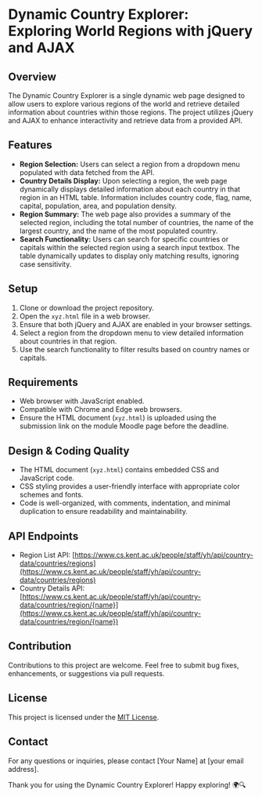 # Dynamic Country Explorer: Exploring World Regions with jQuery and AJAX

## Overview
The Dynamic Country Explorer is a single dynamic web page designed to allow users to explore various regions of the world and retrieve detailed information about countries within those regions. The project utilizes jQuery and AJAX to enhance interactivity and retrieve data from a provided API.

## Features
- **Region Selection:** Users can select a region from a dropdown menu populated with data fetched from the API.
- **Country Details Display:** Upon selecting a region, the web page dynamically displays detailed information about each country in that region in an HTML table. Information includes country code, flag, name, capital, population, area, and population density.
- **Region Summary:** The web page also provides a summary of the selected region, including the total number of countries, the name of the largest country, and the name of the most populated country.
- **Search Functionality:** Users can search for specific countries or capitals within the selected region using a search input textbox. The table dynamically updates to display only matching results, ignoring case sensitivity.

## Setup
1. Clone or download the project repository.
2. Open the `xyz.html` file in a web browser.
3. Ensure that both jQuery and AJAX are enabled in your browser settings.
4. Select a region from the dropdown menu to view detailed information about countries in that region.
5. Use the search functionality to filter results based on country names or capitals.

## Requirements
- Web browser with JavaScript enabled.
- Compatible with Chrome and Edge web browsers.
- Ensure the HTML document (`xyz.html`) is uploaded using the submission link on the module Moodle page before the deadline.

## Design & Coding Quality
- The HTML document (`xyz.html`) contains embedded CSS and JavaScript code.
- CSS styling provides a user-friendly interface with appropriate color schemes and fonts.
- Code is well-organized, with comments, indentation, and minimal duplication to ensure readability and maintainability.

## API Endpoints
- Region List API: [https://www.cs.kent.ac.uk/people/staff/yh/api/country-data/countries/regions](https://www.cs.kent.ac.uk/people/staff/yh/api/country-data/countries/regions)
- Country Details API: [https://www.cs.kent.ac.uk/people/staff/yh/api/country-data/countries/region/{name}](https://www.cs.kent.ac.uk/people/staff/yh/api/country-data/countries/region/{name})

## Contribution
Contributions to this project are welcome. Feel free to submit bug fixes, enhancements, or suggestions via pull requests.

## License
This project is licensed under the [MIT License](LICENSE).

## Contact
For any questions or inquiries, please contact [Your Name] at [your email address].

Thank you for using the Dynamic Country Explorer! Happy exploring! 🌍🔍
